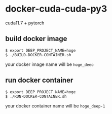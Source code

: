 # docker-cuda-cuda-py3
cuda11.7 + pytorch

## build docker image

```
$ export DEEP_PROJECT_NAME=hoge
$ ./BUILD-DOCKER-CONTAINER.sh
```
your docker image name will be `hoge_deeo`


## run docker container

```
$ export DEEP_PROJECT_NAME=hoge
$ ./RUN-DOCKER-CONTAINER.sh
```
your docker container name will be `hoge_deep-1`
